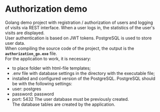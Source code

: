 # Authorization demo
Golang demo project with registration / authorization of users and logging of visits via REST interface. When a user logs in, the statistics of the user's visits are displayed.  
User authentication is based on JWT tokens. PostgreSQL is used to store user data.  
When compiling the source code of the project, the output is the **`authorization_go.exe`** file.  
For the application to work, it is necessary:  
- to place folder with html-file templates;  
- .env file with database settings in the directory with the executable file;  
- installed and configured version of the PostgreSQL.
PostgreSQL should be with the following settings:  
- user: postgres  
- password: password  
- port: 5432
The user database must be previously created.  
The database tables are created by the application.
